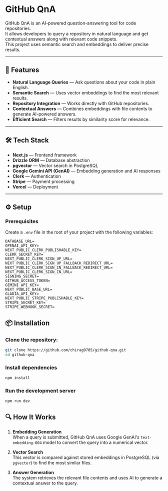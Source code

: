 # GitHub QnA

GitHub QnA is an AI-powered question-answering tool for code repositories.  
It allows developers to query a repository in natural language and get contextual answers along with relevant code snippets.  
This project uses semantic search and embeddings to deliver precise results.

---

## 🚀 Features

- **Natural Language Queries** — Ask questions about your code in plain English.  
- **Semantic Search** — Uses vector embeddings to find the most relevant results.  
- **Repository Integration** — Works directly with GitHub repositories.  
- **Contextual Answers** — Combines embeddings with file contents to generate AI-powered answers.  
- **Efficient Search** — Filters results by similarity score for relevance.

---

## 🛠 Tech Stack

- **Next.js** — Frontend framework  
- **Drizzle ORM** — Database abstraction  
- **pgvector** — Vector search in PostgreSQL  
- **Google Gemini API (GenAI)** — Embedding generation and AI responses  
- **Clerk** — Authentication  
- **Stripe** — Payment processing  
- **Vercel** — Deployment  

---

## ⚙️ Setup

### Prerequisites

Create a `.env` file in the root of your project with the following variables:

```env
DATABASE_URL=
OPENAI_API_KEY=
NEXT_PUBLIC_CLERK_PUBLISHABLE_KEY=
CLERK_SECRET_KEY=
NEXT_PUBLIC_CLERK_SIGN_UP_URL=
NEXT_PUBLIC_CLERK_SIGN_UP_FALLBACK_REDIRECT_URL=
NEXT_PUBLIC_CLERK_SIGN_IN_FALLBACK_REDIRECT_URL=
NEXT_PUBLIC_CLERK_SIGN_IN_URL=
SIGNING_SECRET=
GITHUB_ACCESS_TOKEN=
GEMINI_API_KEY=
NEXT_PUBLIC_BASE_URL=
GLADIA_API_KEY=
NEXT_PUBLIC_STRIPE_PUBLISHABLE_KEY=
STRIPE_SECRET_KEY=
STRIPE_WEBHOOK_SECRET=
```

## 📦 Installation

### Clone the repository:

```bash
git clone https://github.com/chirag0785/github-qna.git
cd github-qna
```

### Install dependencies
```bash
npm install
```

### Run the development server
```bash
npm run dev
```

## 🔍 How It Works

1. **Embedding Generation**  
   When a query is submitted, GitHub QnA uses Google GenAI's `text-embedding-004` model to convert the query into a numerical vector.

2. **Vector Search**  
   This vector is compared against stored embeddings in PostgreSQL (via `pgvector`) to find the most similar files.

3. **Answer Generation**  
   The system retrieves the relevant file contents and uses AI to generate a contextual answer to the query.

